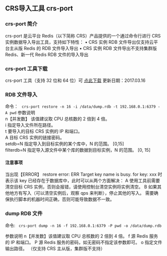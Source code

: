 ## CRS导入工具 crs-port
### crs-port 简介
crs-port 是云平台 Redis（以下简称 CRS）产品提供的一个通过命令行进行 CRS 实例数据导入导出工具，支持如下特性：
• CRS 实例 RDB 文件导出仅支持云平台主从版 Redis 的 RDB 文件导入导出
• CRS 实例 RDB 文件导出不支持集群版 Redis、新一代 Redis RDB 文件的导入导出

### crs-port 工具下载
crs-port 工具（支持 32 位和 64 位）可 [点此下载](http://imgcache.tce.fsphere.cn/static/mc.qcloudimg.com/static/archive/e26011d06802eb8b968df8782b14e4f1/crs-port.tar.gz)
更新日期：2017.03.16

### RDB 文件导入
命令：
``` crs-port restore -n 16 -i /data/dump.rdb -t 192.168.0.1:6379 -A pwd```
参数说明<br>
n【并发数】 该值建议取 CPU 总核数的 2 倍到 4 倍。 <br>
i  指定导入文件所在路径。<br>
t  要导入的目标 CRS 实例的 IP 和端口。<br>
A 目标 CRS 实例的链接密码。<br>
setdb=N 指定导入到目标实例的某个库中，N 的范围。 [0,15]<br>
filterdb=N 指定导入源文件中某个库的数据到目标实例，N 的范围。 [0, 15]

#### 注意事项
当出现【ERROR】 restore error: ERR Target key name is busy. for key: xxx 时表示该 key 已经存在于数据库中，此时可以从两个方面解决：
A 使用工具前需要清空目标 CRS 实例，否则会报错，请使用控制台清空实例将实例清空。
B 如果其他地方有写入（可以清空实例后，观察 qps 来判断），停止其他的写入。
需要确保执行脚本的机器时间正确，否则可能导致数据不一致。



### dump RDB 文件
命令:
``` crs-port dump -n 16 -f 192.168.0.1:6379 -P pwd -o /data/dump.rdb```

参数说明
n【并发数】该值建议取 CPU 总核数的 2 倍到 4 倍。
f 源 Redis 服务的 IP 和端口。
P 源 Redis 服务的密码，如无密码不指定该参数即可。
o 指定文件输出路径。
（仅支持 CRS 主从版，集群版不支持）
